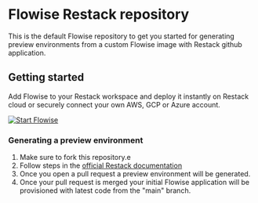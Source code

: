 # Flowise Restack repository

This is the default Flowise repository to get you started for generating preview environments from a custom Flowise image with Restack github application.

## Getting started

Add Flowise to your Restack workspace and deploy it instantly on Restack cloud or securely connect your own AWS, GCP or Azure account.

[![Start Flowise](https://cdn.sanity.io/images/ev3amoz3/production/b91d44ce269efe487f21d86ae2ade3b552598212-257x57.png)](https://console.restack.io/onboarding/store/bf1116af-591f-4005-a69f-57e48dd34e29)

### Generating a preview environment

1. Make sure to fork this repository.e
2. Follow steps in the [official Restack documentation](https://www.restack.io/docs/flowise)
3. Once you open a pull request a preview environment will be generated.
4. Once your pull request is merged your initial Flowise application will be provisioned with latest code from the "main" branch.
